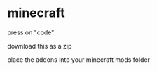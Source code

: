 # minecraft

press on "code"

download this as a zip

place the addons into your minecraft mods folder
